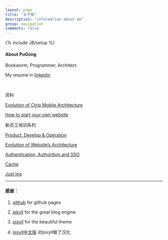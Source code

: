 ```yaml
---
layout: page
title: "关于我"
description: "information about me"
group: navigation
comments: false
---
```

{% include JB/setup %}

#### About PuGong

Bookworm, Programmer, Architect.

<p> </p>

My resume in [linkedin](http://cn.linkedin.com/in/pugong)

<br />

资料

[Evolution of Ctrip Moblie Architecture](/images/att/QCon-Shanghai-2014_Ctrip-Mobile-Architecture-Evolution_v1.04.pdf)

[How to start your own website](/images/att/How-to-Start-your-own-website_V1.3.pdf)


新员工培训系列

[Product, Develop & Operation](/images/att/Induction-training-Product-Dev-Ops.pdf)

[Evolution of Website’s Architecture](/images/att/Induction-training-Evolution-of-WebSite.pdf)

[Authentication, Authorition and SSO](/images/att/Induction-Training-Au-Az-SSO.pdf)

[Cache](/images/att/Induction-Training-Cache.pdf)

[Just log](/images/att/induction-training-just-log.pdf)

-------

#### 感谢：

1. [github](https://github.com/) for github pages

2. [jekyll](http://jekyllrb.com/) for the great blog engine

3. [pixyll](https://github.com/johnotander/pixyll) for the beautiful theme

4. [pixyll中文版](https://github.com/ee0703/pixyll-zh-cn) 对pixyll做了汉化 


